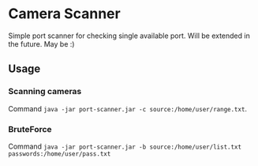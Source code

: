 # Camera Scanner

Simple port scanner for checking single available port. Will be extended in the future. May be :)

## Usage
### Scanning cameras
Command `java -jar port-scanner.jar -c source:/home/user/range.txt`.  

### BruteForce
Command `java -jar port-scanner.jar -b source:/home/user/list.txt passwords:/home/user/pass.txt`